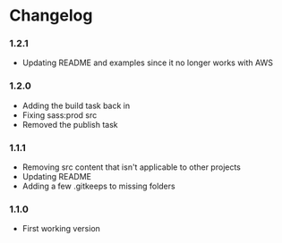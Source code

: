 # Changelog

### 1.2.1
* Updating README and examples since it no longer works with AWS

### 1.2.0
* Adding the build task back in
* Fixing sass:prod src
* Removed the publish task

### 1.1.1
* Removing src content that isn't applicable to other projects
* Updating README
* Adding a few .gitkeeps to missing folders

### 1.1.0
* First working version
